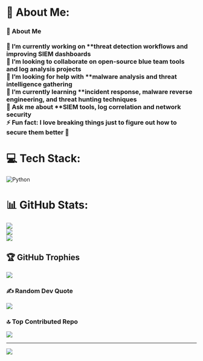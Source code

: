 # 💫 About Me:
### 👋 About Me<br><br>🔭 I’m currently working on **threat detection workflows and improving SIEM dashboards<br>👯 I’m looking to collaborate on open-source blue team tools and log analysis projects<br>🤝 I’m looking for help with **malware analysis and threat intelligence gathering<br>🌱 I’m currently learning **incident response, malware reverse engineering, and threat hunting techniques  <br>💬 Ask me about **SIEM tools, log correlation and network security<br>⚡ Fun fact: I love breaking things just to figure out how to secure them better 🔐<br>


# 💻 Tech Stack:
![Python](https://img.shields.io/badge/python-3670A0?style=for-the-badge&logo=python&logoColor=ffdd54)
# 📊 GitHub Stats:
![](https://github-readme-stats.vercel.app/api?username=Lemurians1&theme=dark&hide_border=false&include_all_commits=false&count_private=false)<br/>
![](https://nirzak-streak-stats.vercel.app/?user=Lemurians1&theme=dark&hide_border=false)<br/>
![](https://github-readme-stats.vercel.app/api/top-langs/?username=Lemurians1&theme=dark&hide_border=false&include_all_commits=false&count_private=false&layout=compact)

## 🏆 GitHub Trophies
![](https://github-profile-trophy.vercel.app/?username=Lemurians1&theme=radical&no-frame=false&no-bg=true&margin-w=4)

### ✍️ Random Dev Quote
![](https://quotes-github-readme.vercel.app/api?type=horizontal&theme=light)

### 🔝 Top Contributed Repo
![](https://github-contributor-stats.vercel.app/api?username=Lemurians1&limit=5&theme=dark&combine_all_yearly_contributions=true)

---
[![](https://visitcount.itsvg.in/api?id=Lemurians1&icon=0&color=0)](https://visitcount.itsvg.in)

<!-- Proudly created with GPRM ( https://gprm.itsvg.in ) -->
